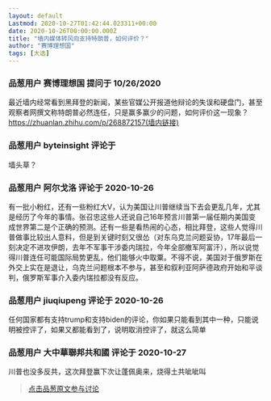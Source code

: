 ```yaml
---
layout: default
Lastmod: 2020-10-27T01:42:44.023311+00:00
date: 2020-10-26T00:00:00.000Z
title: "墙内媒体转风向支持特朗普，如何评价？"
author: "赛博理想国"
tags: [大选]
---
```



### 品葱用户 **赛博理想国** 提问于 10/26/2020
    
最近墙内经常看到黑拜登的新闻，某些官媒公开报道他辩论的失误和硬盘门，甚至观察者网撰文称特朗普必然连任，只是赢多赢少的问题，如何评价这一现象？  
https://zhuanlan.zhihu.com/p/268872157(墙内链接)
    
                

### 品葱用户 **byteinsight** 评论于 
        
墙头草？
        
                

### 品葱用户 **阿尔戈洛** 评论于 2020-10-26
        
有一批小粉红，还有一些粉红大V，认为美国让川普继续当下去会更乱几年，尤其是经历了今年的事情。张召忠这些人还说自己16年预言川普第一届任期内美国变成世界第二是个正确的预测。还有一些是看热闹的心态，相比拜登，这些人觉得川普做事比较出人意料，但是到关键时刻又很怂（对东乌克兰问题妥协，17年最后一刻决定不进攻伊朗，去年不军事干涉委内瑞拉，今年全部撤军阿富汗），所以说觉得川普连任可能国际局势更乱，他们能够火中取粟。不得不说，美国对于俄罗斯在外交上实在是退让，乌克兰问题根本不参与，甚至和叙利亚阿萨德政府开始和平谈判，俄罗斯军事介入委内瑞拉都没有反应。
        
                

### 品葱用户 **jiuqiupeng** 评论于 2020-10-26
        
任何国家都有支持trump和支持biden的评论，你如果只能看到其中一种，只能说明被控评了，如果又都能看到了，说明取消控评了，就这么简单
        
                

### 品葱用户 **大中華聯邦共和國** 评论于 2020-10-27
        
川普也没多反共，这次拜登赢下次让蓬佩奥来，烧得土共呲呲叫
        
                





> [点击品葱原文参与讨论](https://pincong.rocks/question/32718)

